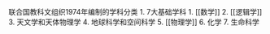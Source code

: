 联合国教科文组织1974年编制的学科分类
	1. 7大基础学科
		1. [[数学]]
		2. [[逻辑学]]
		3. 天文学和天体物理学
		4. 地球科学和空间科学
		5. [[物理学]]
		6. 化学
		7. 生命科学
